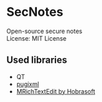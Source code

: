 # SecNotes
Open-source secure notes  
License: MIT License

## Used libraries
- QT
- [pugixml](https://github.com/zeux/pugixml)
- [MRichTextEdit by Hobrasoft](https://github.com/Anchakor/MRichTextEditor)
